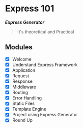 # Express 101

**_Express Generator_**

> It's theoretical and Practical

## Modules

- [x] Welcome
- [x] Understand Express Framework
- [x] Application
- [x] Request
- [x] Response
- [x] Middleware
- [x] Routing
- [x] Error Handling
- [x] Static Files
- [x] Template Engine
- [x] Project using Express Generator
- [x] Round Up
